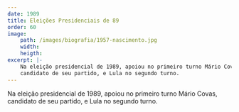 ```yaml
---
date: 1989
title: Eleições Presidenciais de 89
order: 60
image:
    path: /images/biografia/1957-nascimento.jpg
    width:
    heigth:
excerpt: |-
    Na eleição presidencial de 1989, apoiou no primeiro turno Mário Covas,
    candidato de seu partido, e Lula no segundo turno.
---
```

Na eleição presidencial de 1989, apoiou no primeiro turno Mário Covas, candidato de seu partido, e Lula no segundo turno.
